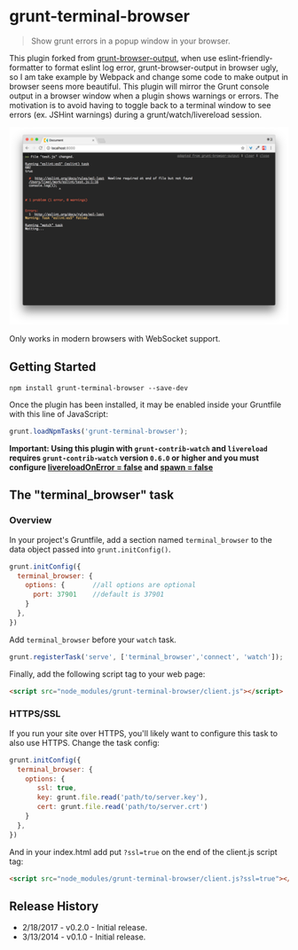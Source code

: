 # grunt-terminal-browser

> Show grunt errors in a popup window in your browser.

This plugin forked from [grunt-browser-output](https://github.com/rarila/grunt-browser-output), when use eslint-friendly-formatter to format eslint log error, grunt-browser-output in browser ugly, so I am take example by Webpack and change some code to make output in browser seens more beautiful.
This plugin will mirror the Grunt console output in a browser window when a plugin
shows warnings or errors. The motivation is to avoid having to toggle back to a terminal window to see errors
(ex. JSHint warnings) during a grunt/watch/livereload session.

![](screenshot.png)

Only works in modern browsers with WebSocket support.

## Getting Started

```shell
npm install grunt-terminal-browser --save-dev
```

Once the plugin has been installed, it may be enabled inside your Gruntfile with this line of JavaScript:

```js
grunt.loadNpmTasks('grunt-terminal-browser');
```

**Important: Using this plugin with `grunt-contrib-watch` and `livereload` requires `grunt-contrib-watch` version `0.6.0` or higher and you must configure [livereloadOnError = false](https://github.com/gruntjs/grunt-contrib-watch#optionslivereloadonerror) and [spawn = false](https://github.com/gruntjs/grunt-contrib-watch#optionsspawn)**

## The "terminal_browser" task

### Overview
In your project's Gruntfile, add a section named `terminal_browser` to the data object passed into `grunt.initConfig()`.

```js
grunt.initConfig({
  terminal_browser: {
    options: {       //all options are optional
      port: 37901    //default is 37901
    }
  },
})
```

Add `terminal_browser` before your `watch` task.

```js
grunt.registerTask('serve', ['terminal_browser','connect', 'watch']);
```

Finally, add the following script tag to your web page:
```html
<script src="node_modules/grunt-terminal-browser/client.js"></script>
```

### HTTPS/SSL

If you run your site over HTTPS, you'll likely want to configure this task to also use HTTPS.  Change the task config:

```js
grunt.initConfig({
  terminal_browser: {
    options: {
       ssl: true,
       key: grunt.file.read('path/to/server.key'),
       cert: grunt.file.read('path/to/server.crt')
    }
  },
})
```
And in your index.html add put `?ssl=true` on the end of the client.js script tag:

```html
<script src="node_modules/grunt-terminal-browser/client.js?ssl=true"></script>
```

## Release History
 - 2/18/2017 - v0.2.0 - Initial release.
 - 3/13/2014 - v0.1.0 - Initial release.